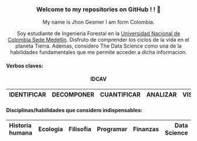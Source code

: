 
<center>
<h3>
Welcome to my repositories on GitHub ! !  👋
</h3>
My name is Jhon Gesmer
I am form Colombia.

Soy estudiante de Ingenieria Forestal en la [Universidad Nacional de Colombia Sede Medellín](https://medellin.unal.edu.co/). Disfruto de comprender los ciclos de la vida en el planeta Tierra. Ademas, considero The Data Science como una de la habilidades fundamentales que me permite acceder a dicha informacion.

</center>

#### Verbos claves: 
<center> <h4>IDCAV</h4></center>

|IDENTIFICAR|DECOMPONER |CUANTIFICAR|ANALIZAR| VISUALIZAR|
| :---------- |:-------------:| :-------------:|:-------------: |-------------: |


#### Disciplinas/habilidades que considero indispensables:
|Historia humana|Ecologia |Filisofia|Programar|Finanzas| Data Science|
| :---------- |:-------------:| :-------------:|:-------------: |-------------: |-------------: |


